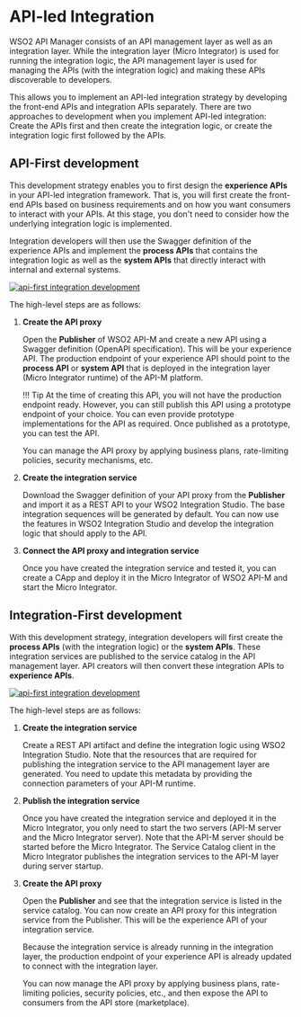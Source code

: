 # API-led Integration

WSO2 API Manager consists of an API management layer as well as an integration layer. While the integration layer (Micro Integrator) is used for running the integration logic, the API management layer is used for managing the APIs (with the integration logic) and making these APIs discoverable to developers.

This allows you to implement an API-led integration strategy by developing the front-end APIs and integration APIs separately. There are two approaches to development when you implement API-led integration: Create the APIs first and then create the integration logic, or create the integration logic first followed by the APIs.

## API-First development

This development strategy enables you to first design the **experience APIs** in your API-led integration framework. That is, you will first create the front-end APIs based on business requirements and on how you want consumers to interact with your APIs. At this stage, you don't need to consider how the underlying integration logic is implemented.

Integration developers will then use the Swagger definition of the experience APIs and implement the **process APIs** that contains the integration logic as well as the **system APIs** that directly interact with internal and external systems.

<a href="{{base_path}}/assets/img/integrate/api-led-integration/api-first.jpg"><img src="{{base_path}}/assets/img/integrate/api-led-integration/api-first.jpg" alt="api-first integration development"></a>

The high-level steps are as follows:

1.  **Create the API proxy**

    Open the **Publisher** of WSO2 API-M and create a new API using a Swagger definition (OpenAPI specification). This will be your experience API. The production endpoint of your experience API should point to the **process API** or **system API** that is deployed in the integration layer (Micro Integrator runtime) of the API-M platform.
    
    !!! Tip
        At the time of creating this API, you will not have the production endpoint ready. However, you can still publish this API using a prototype endpoint of your choice. You can even provide prototype implementations for the API as required. Once published as a prototype, you can test the API. 

    You can manage the API proxy by applying business plans, rate-limiting policies, security mechanisms, etc.

2.  **Create the integration service**

    Download the Swagger definition of your API proxy from the **Publisher** and import it as a REST API to your WSO2 Integration Studio. The base integration sequences will be generated by default. You can now use the features in WSO2 Integration Studio and develop the integration logic that should apply to the API.

3.  **Connect the API proxy and integration service**

    Once you have created the integration service and tested it, you can create a CApp and deploy it in the Micro Integrator of WSO2 API-M and start the Micro Integrator.

## Integration-First development

With this development strategy, integration developers will first create the **process APIs** (with the integration logic) or the **system APIs**. These integration services are published to the service catalog in the API management layer. API creators will then convert these integration APIs to **experience APIs**.

<a href="{{base_path}}/assets/img/integrate/api-led-integration/integration-first.jpg"><img src="{{base_path}}/assets/img/integrate/api-led-integration/integration-first.jpg" alt="api-first integration development"></a>

The high-level steps are as follows:

1.  **Create the integration service**

    Create a REST API artifact and define the integration logic using WSO2 Integration Studio. Note that the resources that are required for publishing the integration service to the API management layer are generated. You need to update this metadata by providing the connection parameters of your API-M runtime.

2.  **Publish the integration service**

    Once you have created the integration service and deployed it in the Micro Integrator, you only need to start the two servers (API-M server and the Micro Integrator server). Note that the API-M server should be started before the Micro Integrator. The Service Catalog client in the Micro Integrator publishes the integration services to the API-M layer during server startup.

3.  **Create the API proxy**

    Open the **Publisher** and see that the integration service is listed in the service catalog. You can now create an API proxy for this integration service from the Publisher. This will be the experience API of your integration service. 

    Because the integration service is already running in the integration layer, the production endpoint of your experience API is already updated to connect with the integration layer.

    You can now manage the API proxy by applying business plans, rate-limiting policies, security policies, etc., and then expose the API to consumers from the API store (marketplace).